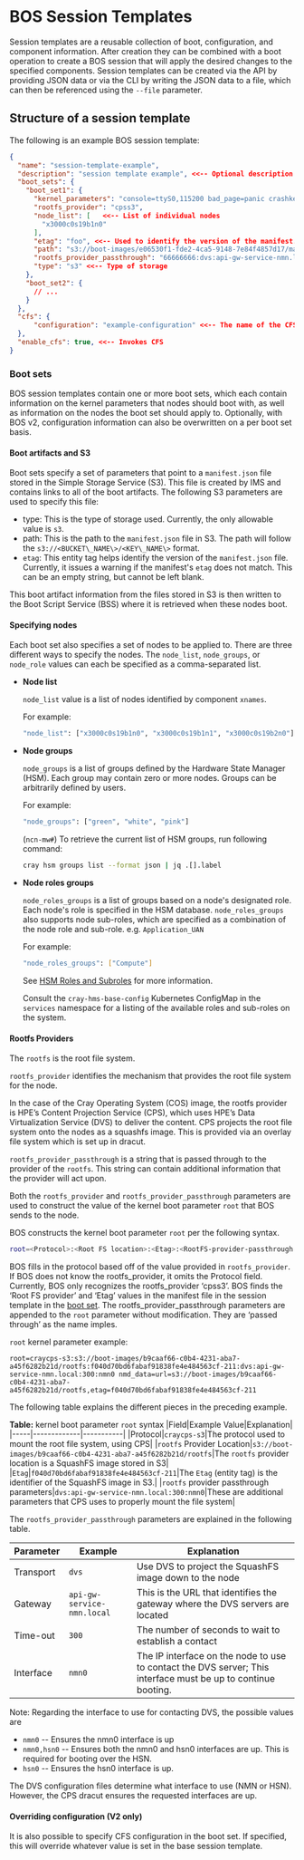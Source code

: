 # BOS Session Templates

Session templates are a reusable collection of boot, configuration, and component information.
After creation they can be combined with a boot operation to create a BOS session that will apply the desired changes to the specified components.
Session templates can be created via the API by providing JSON data or via the CLI by writing the JSON data to a file, which can then be referenced using the `--file` parameter.

## Structure of a session template

The following is an example BOS session template:

```json
{
  "name": "session-template-example",
  "description": "session template example", <<-- Optional description of the template
  "boot_sets": {
    "boot_set1": {
      "kernel_parameters": "console=ttyS0,115200 bad_page=panic crashkernel=360M hugepagelist=2m-2g intel_iommu=off intel_pstate=disable iommu=pt ip=dhcp numa_interleave_omit=headless numa_zonelist_order=node  oops=panic pageblock_order=14 pcie_ports=native printk.synchronous=y rd.neednet=1 rd.retry=10 rd.shell k8s_gw=api-gw-service-nmn.local quiet turbo_boost_limit=999",
      "rootfs_provider": "cpss3",
      "node_list": [   <<-- List of individual nodes
        "x3000c0s19b1n0"
      ],
      "etag": "foo", <<-- Used to identify the version of the manifest.json file
      "path": "s3://boot-images/e06530f1-fde2-4ca5-9148-7e84f4857d17/manifest_sans_boot_parameters.json", <<-- The path to the manifest.json file in S3
      "rootfs_provider_passthrough": "66666666:dvs:api-gw-service-nmn.local:300:eth0",
      "type": "s3" <<-- Type of storage
    },
    "boot_set2": {
      // ...
    }
  },
  "cfs": {
      "configuration": "example-configuration" <<-- The name of the CFS configuration to apply
  },
  "enable_cfs": true, <<-- Invokes CFS
}
```

### Boot sets

BOS session templates contain one or more boot sets, which each contain information on the kernel parameters that nodes should boot with, as well as information on the nodes the boot set should apply to.
Optionally, with BOS v2, configuration information can also be overwritten on a per boot set basis.

#### Boot artifacts and S3

Boot sets specify a set of parameters that point to a `manifest.json` file stored in the Simple Storage Service \(S3\).  This file is created by IMS and contains links to all of the boot artifacts. The following S3 parameters are used to specify this file:

* type: This is the type of storage used. Currently, the only allowable value is `s3`.
* path: This is the path to the `manifest.json` file in S3. The path will follow the `s3://<BUCKET\_NAME\>/<KEY\_NAME\>` format.
* `etag`: This entity tag helps identify the version of the `manifest.json` file. Currently, it issues a warning if the manifest's `etag` does not match. This can be an empty string, but cannot be left blank.

This boot artifact information from the files stored in S3 is then written to the Boot Script Service \(BSS\) where it is retrieved when these nodes boot.

#### Specifying nodes

Each boot set also specifies a set of nodes to be applied to.  There are three different ways to specify the nodes. The `node_list`, `node_groups`, or `node_role` values can each be specified as a comma-separated list.

* **Node list**

    `node_list` value is a list of nodes identified by component `xnames`.

    For example:

    ```bash
    "node_list": ["x3000c0s19b1n0", "x3000c0s19b1n1", "x3000c0s19b2n0"]
    ```

* **Node groups**

    `node_groups` is a list of groups defined by the Hardware State Manager \(HSM\). Each group may contain zero or more nodes. Groups can be arbitrarily defined by users.

    For example:

    ```bash
    "node_groups": ["green", "white", "pink"]
    ```

    (`ncn-mw#`) To retrieve the current list of HSM groups, run following command:

    ```bash
    cray hsm groups list --format json | jq .[].label
    ```

* **Node roles groups**

    `node_roles_groups` is a list of groups based on a node's designated role. Each node's role is specified in the HSM database. `node_roles_groups` also supports node sub-roles, which are specified as a combination of the node role and sub-role.  e.g. `Application_UAN`

    For example:

    ```bash
    "node_roles_groups": ["Compute"]
    ```

    See [HSM Roles and Subroles](../hardware_state_manager/HSM_Roles_and_Subroles.md) for more information.

    Consult the `cray-hms-base-config` Kubernetes ConfigMap in the `services` namespace for a listing of the available roles and sub-roles on the system.

#### Rootfs Providers

The `rootfs` is the root file system.
  
`rootfs_provider` identifies the mechanism that provides the root file system for the node. 

In the case of the Cray Operating System (COS) image, the rootfs provider is HPE’s Content Projection Service (CPS), which uses HPE’s Data Virtualization Service (DVS) to deliver the content. CPS projects the root file system onto the nodes as a squashfs image. This is provided via an overlay file system which is set up in dracut. 


`rootfs_provider_passthrough` is a string that is passed through to the provider of the `rootfs`. This string can contain additional information that the provider will act upon. 

  Both the `rootfs_provider` and `rootfs_provider_passthrough` parameters are used to construct the value of the kernel boot parameter `root` that BOS sends to the node.

BOS constructs the kernel boot parameter `root` per the following syntax.
  ```bash
  root=<Protocol>:<Root FS location>:<Etag>:<RootFS-provider-passthrough parameters>
  ```

  BOS fills in the protocol based off of the value provided in `rootfs_provider`. If BOS does not know the rootfs_provider, it omits the Protocol field. Currently, BOS only recognizes the rootfs_provider ‘cpss3’.
  BOS finds the ‘Root FS provider’ and ‘Etag’ values in the manifest file in the session template in the [boot set](#boot-artifacts-and-s3).
  The rootfs_provider_passthrough parameters are appended to the `root` parameter without modification. They are ‘passed through’ as the name imples.

  `root` kernel parameter example:

```text
root=craycps-s3:s3://boot-images/b9caaf66-c0b4-4231-aba7-a45f6282b21d/rootfs:f040d70bd6fabaf91838fe4e484563cf-211:dvs:api-gw-service-nmn.local:300:nmn0 nmd_data=url=s3://boot-images/b9caaf66-c0b4-4231-aba7-a45f6282b21d/rootfs,etag=f040d70bd6fabaf91838fe4e484563cf-211
```

The following table explains the different pieces in the preceding example.
  
  **Table:** kernel boot parameter `root` syntax
|Field|Example Value|Explanation|
|-----|-------------|-----------|
|Protocol|`craycps-s3`|The protocol used to mount the root file system, using CPS|
|`rootfs` Provider Location|`s3://boot-images/b9caaf66-c0b4-4231-aba7-a45f6282b21d/rootfs`|The `rootfs` provider location is a SquashFS image stored in S3|
|`Etag`|`f040d70bd6fabaf91838fe4e484563cf-211`|The `Etag` (entity tag) is the identifier of the SquashFS image in S3.|
|`rootfs` provider passthrough parameters|`dvs:api-gw-service-nmn.local:300:nmn0`|These are additional parameters that CPS uses to properly mount the file system|

The `rootfs_provider_passthrough` parameters are explained in the following table.

|Parameter|Example|Explanation|
|---|---|---|
|Transport|`dvs`|Use DVS to project the SquashFS image down to the node|
|Gateway|`api-gw-service-nmn.local`|This is the URL that identifies the gateway where the DVS servers are located|
|Time-out|`300`|The number of seconds to wait to establish a contact|
|Interface|`nmn0`|The IP interface on the node to use to contact the DVS server; This interface must be up to continue booting.|

  Note:
  Regarding the interface to use for contacting DVS, the possible values are

  * `nmn0` -- Ensures the nmn0 interface is up
  * `nmn0,hsn0` -- Ensures both the nmn0 and hsn0 interfaces are up. This is required for booting over the HSN.
  * `hsn0` -- Ensures the hsn0 interface is up. 
  
  The DVS configuration files determine what interface to use (NMN or HSN). However, the CPS dracut ensures the requested interfaces are up.

#### Overriding configuration (V2 only)

It is also possible to specify CFS configuration in the boot set.  If specified, this will override whatever value is set in the base session template.
